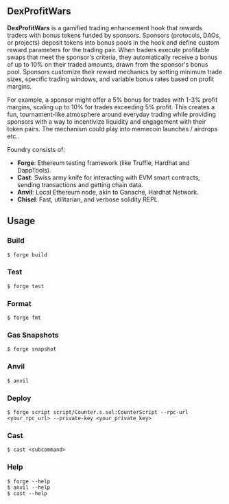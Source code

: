 ## DexProfitWars

**DexProfitWars** is a gamified trading enhancement hook that rewards traders with bonus tokens funded by sponsors. Sponsors (protocols, DAOs, or projects) deposit tokens into bonus pools in the hook and define custom reward parameters for the trading pair.
When traders execute profitable swaps that meet the sponsor's criteria, they automatically receive a bonus of up to 10% on their traded amounts, drawn from the sponsor's bonus pool. Sponsors customize their reward mechanics by setting minimum trade sizes, specific trading windows, and variable bonus rates based on profit margins.

For example, a sponsor might offer a 5% bonus for trades with 1-3% profit margins, scaling up to 10% for trades exceeding 5% profit.
This creates a fun, tournament-like atmosphere around everyday trading while providing sponsors with a way to incentivize liquidity and engagement with their token pairs.
The mechanism could play into memecoin launches / airdrops etc..

Foundry consists of:

-   **Forge**: Ethereum testing framework (like Truffle, Hardhat and DappTools).
-   **Cast**: Swiss army knife for interacting with EVM smart contracts, sending transactions and getting chain data.
-   **Anvil**: Local Ethereum node, akin to Ganache, Hardhat Network.
-   **Chisel**: Fast, utilitarian, and verbose solidity REPL.

## Usage

### Build

```shell
$ forge build
```

### Test

```shell
$ forge test
```

### Format

```shell
$ forge fmt
```

### Gas Snapshots

```shell
$ forge snapshot
```

### Anvil

```shell
$ anvil
```

### Deploy

```shell
$ forge script script/Counter.s.sol:CounterScript --rpc-url <your_rpc_url> --private-key <your_private_key>
```

### Cast

```shell
$ cast <subcommand>
```

### Help

```shell
$ forge --help
$ anvil --help
$ cast --help
```
